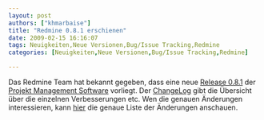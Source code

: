 ```yaml
---
layout: post
authors: ["khmarbaise"]
title: "Redmine 0.8.1 erschienen"
date: 2009-02-15 16:16:07
tags: Neuigkeiten,Neue Versionen,Bug/Issue Tracking,Redmine
categories: [Neuigkeiten,Neue Versionen,Bug/Issue Tracking,Redmine]

---
```

Das Redmine Team hat bekannt gegeben, dass eine neue <a href="http://www.redmine.org/news/show/21">Release 0.8.1</a> der <a href="http://www.redmine.org">Projekt Management Software</a> vorliegt. Der <a href="http://www.redmine.org/wiki/redmine/Changelog">ChangeLog</a> gibt die Übersicht über die einzelnen Verbesserungen etc. Wen die genauen Änderungen interessieren, kann <a href="http://www.redmine.org/versions/show/7">hier</a> die genaue Liste der Änderungen anschauen.
